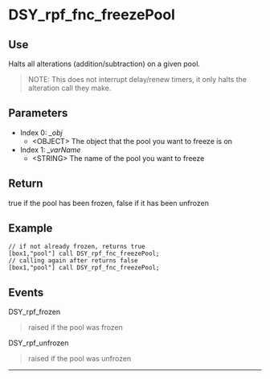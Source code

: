 # DSY_rpf_fnc_freezePool

## Use

Halts all alterations (addition/subtraction) on a given pool. 
> NOTE: This does not interrupt delay/renew timers, it only halts the alteration call they make.

## Parameters
- Index 0: *_obj*
    - \<OBJECT\> The object that the pool you want to freeze is on
- Index 1: *_varName*
    - \<STRING\> The name of the pool you want to freeze

## Return

true if the pool has been frozen, false if it has been unfrozen

## Example

    // if not already frozen, returns true
    [box1,"pool"] call DSY_rpf_fnc_freezePool;
    // calling again after returns false
    [box1,"pool"] call DSY_rpf_fnc_freezePool;

## Events

DSY_rpf_frozen
> raised if the pool was frozen

DSY_rpf_unfrozen
> raised if the pool was unfrozen

***